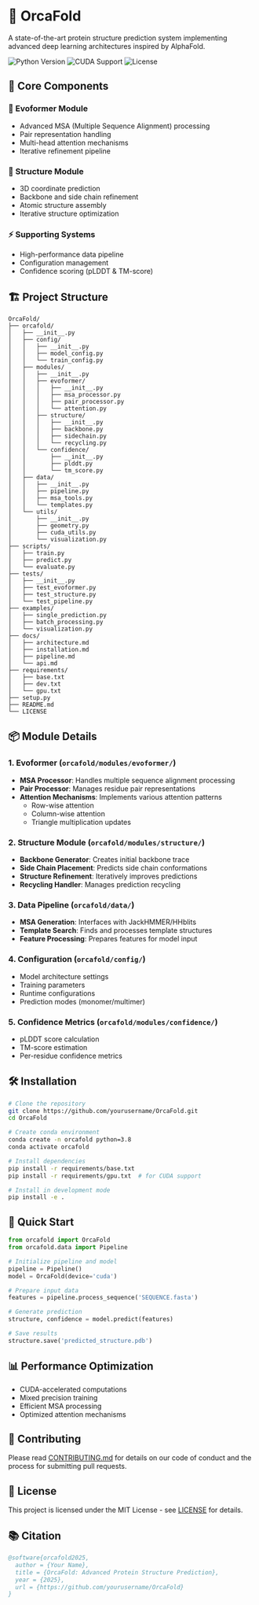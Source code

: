 # 🐋 OrcaFold

A state-of-the-art protein structure prediction system implementing advanced deep learning architectures inspired by AlphaFold.

![Python Version](https://img.shields.io/badge/python-3.8%2B-blue)
![CUDA Support](https://img.shields.io/badge/CUDA-11.3%2B-green)
![License](https://img.shields.io/badge/license-MIT-blue)

## 🌟 Core Components

### 🧬 Evoformer Module
- Advanced MSA (Multiple Sequence Alignment) processing
- Pair representation handling
- Multi-head attention mechanisms
- Iterative refinement pipeline

### 🔮 Structure Module
- 3D coordinate prediction
- Backbone and side chain refinement
- Atomic structure assembly
- Iterative structure optimization

### ⚡ Supporting Systems
- High-performance data pipeline
- Configuration management
- Confidence scoring (pLDDT & TM-score)

## 🏗️ Project Structure

```
OrcaFold/
├── orcafold/
│   ├── __init__.py
│   ├── config/
│   │   ├── __init__.py
│   │   ├── model_config.py
│   │   └── train_config.py
│   ├── modules/
│   │   ├── __init__.py
│   │   ├── evoformer/
│   │   │   ├── __init__.py
│   │   │   ├── msa_processor.py
│   │   │   ├── pair_processor.py
│   │   │   └── attention.py
│   │   ├── structure/
│   │   │   ├── __init__.py
│   │   │   ├── backbone.py
│   │   │   ├── sidechain.py
│   │   │   └── recycling.py
│   │   └── confidence/
│   │       ├── __init__.py
│   │       ├── plddt.py
│   │       └── tm_score.py
│   ├── data/
│   │   ├── __init__.py
│   │   ├── pipeline.py
│   │   ├── msa_tools.py
│   │   └── templates.py
│   └── utils/
│       ├── __init__.py
│       ├── geometry.py
│       ├── cuda_utils.py
│       └── visualization.py
├── scripts/
│   ├── train.py
│   ├── predict.py
│   └── evaluate.py
├── tests/
│   ├── __init__.py
│   ├── test_evoformer.py
│   ├── test_structure.py
│   └── test_pipeline.py
├── examples/
│   ├── single_prediction.py
│   ├── batch_processing.py
│   └── visualization.py
├── docs/
│   ├── architecture.md
│   ├── installation.md
│   ├── pipeline.md
│   └── api.md
├── requirements/
│   ├── base.txt
│   ├── dev.txt
│   └── gpu.txt
├── setup.py
├── README.md
└── LICENSE
```

## 📦 Module Details

### 1. Evoformer (`orcafold/modules/evoformer/`)
- **MSA Processor**: Handles multiple sequence alignment processing
- **Pair Processor**: Manages residue pair representations
- **Attention Mechanisms**: Implements various attention patterns
  - Row-wise attention
  - Column-wise attention
  - Triangle multiplication updates

### 2. Structure Module (`orcafold/modules/structure/`)
- **Backbone Generator**: Creates initial backbone trace
- **Side Chain Placement**: Predicts side chain conformations
- **Structure Refinement**: Iteratively improves predictions
- **Recycling Handler**: Manages prediction recycling

### 3. Data Pipeline (`orcafold/data/`)
- **MSA Generation**: Interfaces with JackHMMER/HHblits
- **Template Search**: Finds and processes template structures
- **Feature Processing**: Prepares features for model input

### 4. Configuration (`orcafold/config/`)
- Model architecture settings
- Training parameters
- Runtime configurations
- Prediction modes (monomer/multimer)

### 5. Confidence Metrics (`orcafold/modules/confidence/`)
- pLDDT score calculation
- TM-score estimation
- Per-residue confidence metrics

## 🛠️ Installation

```bash
# Clone the repository
git clone https://github.com/yourusername/OrcaFold.git
cd OrcaFold

# Create conda environment
conda create -n orcafold python=3.8
conda activate orcafold

# Install dependencies
pip install -r requirements/base.txt
pip install -r requirements/gpu.txt  # for CUDA support

# Install in development mode
pip install -e .
```

## 🚀 Quick Start

```python
from orcafold import OrcaFold
from orcafold.data import Pipeline

# Initialize pipeline and model
pipeline = Pipeline()
model = OrcaFold(device='cuda')

# Prepare input data
features = pipeline.process_sequence('SEQUENCE.fasta')

# Generate prediction
structure, confidence = model.predict(features)

# Save results
structure.save('predicted_structure.pdb')
```

## 📊 Performance Optimization

- CUDA-accelerated computations
- Mixed precision training
- Efficient MSA processing
- Optimized attention mechanisms

## 🤝 Contributing

Please read [CONTRIBUTING.md](CONTRIBUTING.md) for details on our code of conduct and the process for submitting pull requests.

## 📜 License

This project is licensed under the MIT License - see [LICENSE](LICENSE) for details.

## 📚 Citation

```bibtex
@software{orcafold2025,
  author = {Your Name},
  title = {OrcaFold: Advanced Protein Structure Prediction},
  year = {2025},
  url = {https://github.com/yourusername/OrcaFold}
}
```
